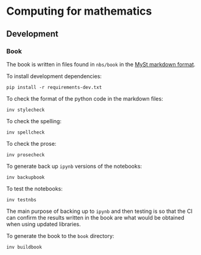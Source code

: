 # Computing for mathematics

## Development

### Book

The book is written in files found in `nbs/book` in the [MySt markdown
format](https://myst-nb.readthedocs.io/en/latest/).

To install development dependencies:

    pip install -r requirements-dev.txt

To check the format of the python code in the markdown files:

    inv stylecheck

To check the spelling:

    inv spellcheck

To check the prose:

    inv prosecheck

To generate back up `ipynb` versions of the notebooks:

    inv backupbook

To test the notebooks:

    inv testnbs

The main purpose of backing up to `ipynb` and then testing is so that the CI can
confirm the results written in the book are what would be obtained when using
updated libraries.

To generate the book to the `book` directory:

    inv buildbook
